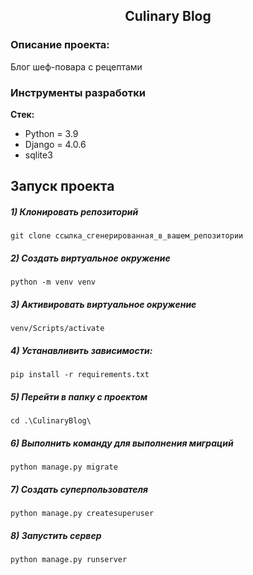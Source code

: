 <h2 align="center">Culinary Blog</h2>


### Описание проекта:
Блог шеф-повара с рецептами

### Инструменты разработки

**Стек:**
- Python = 3.9
- Django = 4.0.6
- sqlite3

## Запуск проекта

##### 1) Клонировать репозиторий

    git clone ссылка_сгенерированная_в_вашем_репозитории

##### 2) Создать виртуальное окружение

    python -m venv venv
    
##### 3) Активировать виртуальное окружение
    
    venv/Scripts/activate

##### 4) Устанавливить зависимости:

    pip install -r requirements.txt

##### 5) Перейти в папку с проектом

    cd .\CulinaryBlog\
    
##### 6) Выполнить команду для выполнения миграций

    python manage.py migrate
    
##### 7) Создать суперпользователя

    python manage.py createsuperuser
    
##### 8) Запустить сервер

    python manage.py runserver